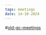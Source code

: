 ```yaml
---
tags: meetings
date: 14-10-2024
---
```

#[old-gc-meetings](/notes/general-circle/old-gc-meetings/old-gc-meetings.md) 
